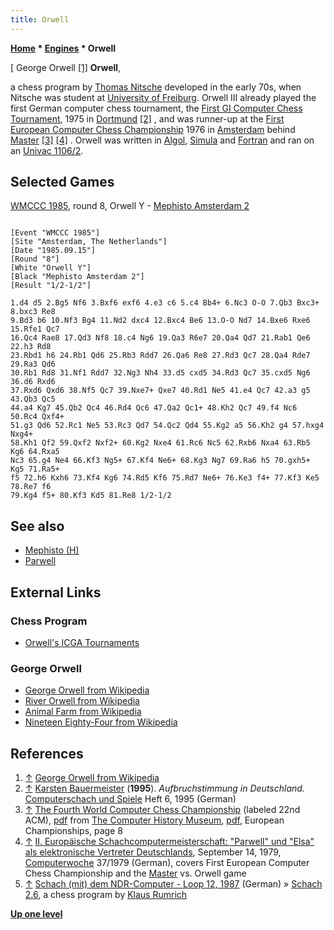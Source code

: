 ```yaml
---
title: Orwell
---
```

**[Home](Home "Home") \* [Engines](Engines "Engines") \* Orwell**



[ George Orwell <a id="cite-note-1" href="#cite-ref-1">[1]</a>
**Orwell**,  

a chess program by [Thomas Nitsche](Thomas_Nitsche "Thomas Nitsche") developed in the early 70s, when Nitsche was student at [University of Freiburg](https://en.wikipedia.org/wiki/University_of_Freiburg). Orwell III already played the first German computer chess tournament, the [First GI Computer Chess Tournament](First_GI_Computer_Chess_Tournament "First GI Computer Chess Tournament"), 1975 in [Dortmund](https://en.wikipedia.org/wiki/Dortmund) <a id="cite-note-2" href="#cite-ref-2">[2]</a> , and was runner-up at the [First European Computer Chess Championship](ECCC_1976 "ECCC 1976") 1976 in [Amsterdam](https://en.wikipedia.org/wiki/Amsterdam) behind [Master](Master "Master") <a id="cite-note-3" href="#cite-ref-3">[3]</a> <a id="cite-note-4" href="#cite-ref-4">[4]</a> . Orwell was written in [Algol](Algol "Algol"), [Simula](index.php?title=Simula&action=edit&redlink=1 "Simula (page does not exist)") and [Fortran](Fortran "Fortran") and ran on an [Univac 1106/2](UNIVAC_1100 "UNIVAC 1100").



## Selected Games


[WMCCC 1985](WMCCC_1985 "WMCCC 1985"), round 8, Orwell Y - [Mephisto Amsterdam 2](Mephisto "Mephisto")




```

[Event "WMCCC 1985"]
[Site "Amsterdam, The Netherlands"]
[Date "1985.09.15"]
[Round "8"]
[White "Orwell Y"]
[Black "Mephisto Amsterdam 2"]
[Result "1/2-1/2"]

1.d4 d5 2.Bg5 Nf6 3.Bxf6 exf6 4.e3 c6 5.c4 Bb4+ 6.Nc3 O-O 7.Qb3 Bxc3+ 8.bxc3 Re8 
9.Bd3 b6 10.Nf3 Bg4 11.Nd2 dxc4 12.Bxc4 Be6 13.O-O Nd7 14.Bxe6 Rxe6 15.Rfe1 Qc7 
16.Qc4 Rae8 17.Qd3 Nf8 18.c4 Ng6 19.Qa3 R6e7 20.Qa4 Qd7 21.Rab1 Qe6 22.h3 Rd8 
23.Rbd1 h6 24.Rb1 Qd6 25.Rb3 Rdd7 26.Qa6 Re8 27.Rd3 Qc7 28.Qa4 Rde7 29.Ra3 Qd6 
30.Rb1 Rd8 31.Nf1 Rdd7 32.Ng3 Nh4 33.d5 cxd5 34.Rd3 Qc7 35.cxd5 Ng6 36.d6 Rxd6 
37.Rxd6 Qxd6 38.Nf5 Qc7 39.Nxe7+ Qxe7 40.Rd1 Ne5 41.e4 Qc7 42.a3 g5 43.Qb3 Qc5 
44.a4 Kg7 45.Qb2 Qc4 46.Rd4 Qc6 47.Qa2 Qc1+ 48.Kh2 Qc7 49.f4 Nc6 50.Rc4 Qxf4+ 
51.g3 Qd6 52.Rc1 Ne5 53.Rc3 Qd7 54.Qc2 Qd4 55.Kg2 a5 56.Kh2 g4 57.hxg4 Nxg4+ 
58.Kh1 Qf2 59.Qxf2 Nxf2+ 60.Kg2 Nxe4 61.Rc6 Nc5 62.Rxb6 Nxa4 63.Rb5 Kg6 64.Rxa5 
Nc3 65.g4 Ne4 66.Kf3 Ng5+ 67.Kf4 Ne6+ 68.Kg3 Ng7 69.Ra6 h5 70.gxh5+ Kg5 71.Ra5+ 
f5 72.h6 Kxh6 73.Kf4 Kg6 74.Rd5 Kf6 75.Rd7 Ne6+ 76.Ke3 f4+ 77.Kf3 Ke5 78.Re7 f6 
79.Kg4 f5+ 80.Kf3 Kd5 81.Re8 1/2-1/2 

```

## See also


* [Mephisto (H)](Mephisto_(H) "Mephisto (H)")
* [Parwell](Parwell "Parwell")


## External Links


### Chess Program


* [Orwell's ICGA Tournaments](https://www.game-ai-forum.org/icga-tournaments/program.php?id=489)


### George Orwell


* [George Orwell from Wikipedia](https://en.wikipedia.org/wiki/George_Orwell)
* [River Orwell from Wikipedia](https://en.wikipedia.org/wiki/River_Orwell)
* [Animal Farm from Wikipedia](https://en.wikipedia.org/wiki/Animal_Farm)
* [Nineteen Eighty-Four from Wikipedia](https://en.wikipedia.org/wiki/Nineteen_Eighty-Four)


## References


1. <a id="cite-ref-1" href="#cite-note-1">↑</a> [George Orwell from Wikipedia](https://en.wikipedia.org/wiki/George_Orwell)
2. <a id="cite-ref-2" href="#cite-note-2">↑</a> [Karsten Bauermeister](Karsten_Bauermeister "Karsten Bauermeister") (**1995**). *Aufbruchstimmung in Deutschland.* [Computerschach und Spiele](Computerschach_und_Spiele "Computerschach und Spiele") Heft 6, 1995 (German)
3. <a id="cite-ref-3" href="#cite-note-3">↑</a> [The Fourth World Computer Chess Championship](http://www.computerhistory.org/chess/full_record.php?iid=doc-431614f6c8af8) (labeled 22nd ACM), [pdf](http://archive.computerhistory.org/projects/chess/related_materials/text/3-1%20and%203-2%20and%203-3%20and%204-3.1983_WCCC/1983-%20WCCC.062303061.sm.pdf) from [The Computer History Museum](The_Computer_History_Museum "The Computer History Museum"), [pdf](http://www.sci.brooklyn.cuny.edu/%7Ekopec/Publications/Publications/O_36_C.pdf), European Championships, page 8
4. <a id="cite-ref-4" href="#cite-note-4">↑</a> [II. Europäische Schachcomputermeisterschaft: "Parwell" und "Elsa" als elektronische Vertreter Deutschlands](https://www.computerwoche.de/a/ii-europaeische-schachcomputermeisterschaft-parwell-und-elsa-als-elektronische-vertreter-deutschlands,1193707), September 14, 1979, [Computerwoche](Computerworld#Woche "Computerworld") 37/1979 (German), covers First European Computer Chess Championship and the [Master](Master "Master") vs. Orwell game
5. <a id="cite-ref-5" href="#cite-note-5">↑</a> [Schach (mit) dem NDR-Computer - Loop 12, 1987](http://www.ndr-nkc.de/download/loop/1987_NKC_Loop_12.pdf) (German) » [Schach 2.6](index.php?title=Schach_2.6&action=edit&redlink=1 "Schach 2.6 (page does not exist)"), a chess program by [Klaus Rumrich](index.php?title=Klaus_Rumrich&action=edit&redlink=1 "Klaus Rumrich (page does not exist)")

**[Up one level](Engines "Engines")**







 
